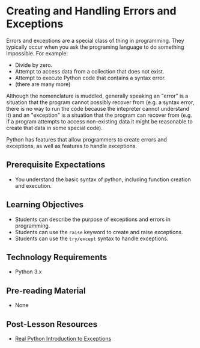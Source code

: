 # Creating and Handling Errors and Exceptions

Errors and exceptions are a special class of thing in programming. They typically occur when you ask the programing language to do something impossible. For example:

* Divide by zero.
* Attempt to access data from a collection that does not exist.
* Attempt to execute Python code that contains a syntax error.
* (there are many more)

Although the nomenclature is muddled, generally speaking an "error" is a situation that the program cannot possibly recover from (e.g. a syntax error, there is no way to run the code because the intepreter cannot understand it) and an "exception" is a situation that the program can recover from (e.g. if a program attempts to access non-existing data it might be reasonable to create that data in some special code).

Python has features that allow programmers to create errors and exceptions, as well as features to handle exceptions. 

## Prerequisite Expectations

* You understand the basic syntax of python, including function creation and execution.

## Learning Objectives

* Students can describe the purpose of exceptions and errors in programming.
* Students can use the `raise` keyword to create and raise exceptions.
* Students can use the `try/except` syntax to handle exceptions.


## Technology Requirements

* Python 3.x

## Pre-reading Material

* None

## Post-Lesson Resources

* [Real Python Introduction to Exceptions](https://realpython.com/python-exceptions/)
